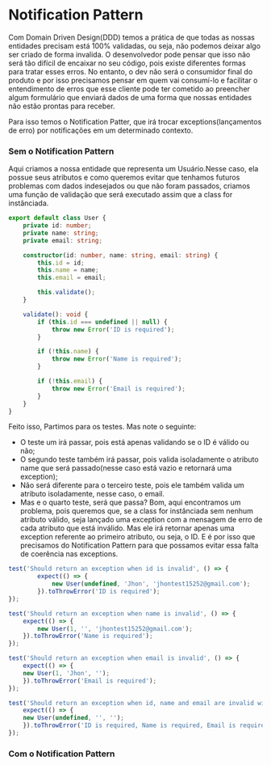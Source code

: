 # Notification Pattern

Com Domain Driven Design(DDD) temos a prática de que todas as nossas entidades precisam está 100% validadas, ou seja, não podemos deixar algo ser criado de forma invalida. O desenvolvedor pode pensar que isso não será tão difícil de encaixar no seu código, pois existe diferentes formas para tratar esses erros. No entanto, o dev não será o consumidor final do produto e por isso precisamos pensar em quem vai consumí-lo e facilitar o entendimento de erros que esse cliente pode ter cometido ao preencher algum formulário que enviará dados de uma forma que nossas entidades não estão prontas para receber.

Para isso temos o Notification Patter, que irá trocar exceptions(lançamentos de erro) por notificações em um determinado contexto.

### Sem o Notification Pattern

Aqui criamos a nossa entidade que representa um Usuário.Nesse caso, ela possue seus atributos e como queremos evitar que tenhamos futuros problemas com dados indesejados ou que não foram passados, criamos uma função de validação que será executado assim que a class for instânciada. 

```ts
export default class User {
    private id: number;
    private name: string;
    private email: string;

    constructor(id: number, name: string, email: string) {
        this.id = id;
        this.name = name;
        this.email = email;

        this.validate();
    }

    validate(): void {
        if (this.id === undefined || null) {
            throw new Error('ID is required');
        }

        if (!this.name) {
            throw new Error('Name is required');
        }

        if (!this.email) {
            throw new Error('Email is required');
        }
    }
}
```

Feito isso, Partimos para os testes. Mas note o seguinte:

- O teste um irá passar, pois está apenas validando se o ID é válido ou não;
- O segundo teste também irá passar, pois valida isoladamente o atributo name que será passado(nesse caso está vazio e retornará uma exception);
- Não será diferente para o terceiro teste, pois ele também valida um atributo isoladamente, nesse caso, o email.
- Mas e o quarto teste, será que passa? Bom, aqui encontramos um problema, pois queremos que, se a class for instânciada sem nenhum atributo válido, seja lançado uma exception com a mensagem de erro de cada atributo que está inválido. Mas ele irá retornar apenas uma exception referente ao primeiro atributo, ou seja, o ID. E é por isso que precisamos do Notification Pattern para que possamos evitar essa falta de coerência nas exceptions. 

```ts
test('Should return an exception when id is invalid', () => {
        expect(() => {
            new User(undefined, 'Jhon', 'jhontest15252@gmail.com');
        }).toThrowError('ID is required');
});

test('Should return an exception when name is invalid', () => {
    expect(() => {
        new User(1, '', 'jhontest15252@gmail.com');
    }).toThrowError('Name is required');
});

test('Should return an exception when email is invalid', () => {
    expect(() => {
    new User(1, 'Jhon', '');
    }).toThrowError('Email is required');
});

test('Should return an exception when id, name and email are invalid with all exceptions.', () => {
    expect(() => {
    new User(undefined, '', '');
    }).toThrowError('ID is required, Name is required, Email is required');
});
```

### Com o Notification Pattern